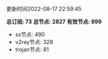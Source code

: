 更新时间2022-08-17 22:59:45

**总订阅: 73**
**总节点: 2827**
**有效节点: 899**
- ss节点: 490
- v2ray节点: 328
- trojan节点: 81
